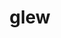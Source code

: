 ---
title: "glew"
layout: cache
categories: [package, develop]
meta: {"compilers": ["gcc@=11.1.0", "gcc@=11.4.0", "gcc@=9.4.0", "msvc@=19.39.33523", "oneapi@=2024.2.1"], "num_specs": 94, "num_specs_by_stack": {"data-vis-sdk": 18, "e4s": 32, "e4s-neoverse_v1": 4, "e4s-oneapi": 16, "e4s-power": 2, "e4s-rocm-external": 9, "hep": 9, "root": 94, "windows-vis": 2}, "oss": ["ubuntu20.04", "ubuntu22.04", "windows10.0.20348"], "platforms": ["linux", "windows"], "stacks": ["data-vis-sdk", "e4s", "e4s-neoverse_v1", "e4s-oneapi", "e4s-power", "e4s-rocm-external", "hep", "root", "windows-vis"], "targets": ["neoverse_v1", "ppc64le", "x86_64", "x86_64_v3"], "versions": ["2.2.0"]}
spec_details: [{"compiler": "gcc@=11.4.0", "hash": "2xrkwtwgfw3zaryaazn6j5edgy36ditg", "os": "ubuntu22.04", "platform": "linux", "size": "-", "stacks": ["e4s", "root"], "target": "x86_64_v3", "variants": ["build_system=cmake", "build_type=Release", "generator=make", "~ipo", "patches=7992e52"], "versions": ["2.2.0"]}, {"compiler": "oneapi@=2024.2.1", "hash": "3rdsemnpdtvwkwq6s7cyelwva5g2cngu", "os": "ubuntu22.04", "platform": "linux", "size": "-", "stacks": ["e4s-oneapi", "root"], "target": "x86_64_v3", "variants": ["build_system=cmake", "build_type=Release", "generator=make", "~ipo", "patches=7992e52"], "versions": ["2.2.0"]}, {"compiler": "gcc@=11.1.0", "hash": "43b63mqk5ed24f7ddv2czhtmbkwyjjqn", "os": "ubuntu20.04", "platform": "linux", "size": "-", "stacks": ["data-vis-sdk", "root"], "target": "x86_64_v3", "variants": ["build_system=cmake", "build_type=Release", "generator=make", "~ipo", "patches=7992e52"], "versions": ["2.2.0"]}, {"compiler": "gcc@=11.4.0", "hash": "4a4x5phdnr73zpnrea53o5n422thenjy", "os": "ubuntu22.04", "platform": "linux", "size": "-", "stacks": ["e4s", "root"], "target": "x86_64_v3", "variants": ["build_system=cmake", "build_type=Release", "generator=make", "~ipo", "patches=7992e52"], "versions": ["2.2.0"]}, {"compiler": "gcc@=11.4.0", "hash": "4bg2gtzqeddiykpui6fle3w3pam4tv5l", "os": "ubuntu22.04", "platform": "linux", "size": "-", "stacks": ["e4s-rocm-external", "root"], "target": "x86_64_v3", "variants": ["build_system=cmake", "build_type=Release", "generator=make", "~ipo", "patches=7992e52"], "versions": ["2.2.0"]}, {"compiler": "gcc@=11.4.0", "hash": "4nlwcbzhrl7kwfqv45mrgt4gg4pzesap", "os": "ubuntu22.04", "platform": "linux", "size": "-", "stacks": ["hep", "root"], "target": "x86_64_v3", "variants": ["build_system=cmake", "build_type=Release", "generator=make", "~ipo", "patches=7992e52"], "versions": ["2.2.0"]}, {"compiler": "oneapi@=2024.2.1", "hash": "4q4fjnqeea5rttbljn2g546lacmp7nry", "os": "ubuntu22.04", "platform": "linux", "size": "-", "stacks": ["root"], "target": "x86_64_v3", "variants": ["build_system=cmake", "build_type=Release", "generator=make", "~ipo", "patches=7992e52"], "versions": ["2.2.0"]}, {"compiler": "gcc@=11.4.0", "hash": "4zr6rhp46j6bmbezao6ah6rafqogiaxn", "os": "ubuntu22.04", "platform": "linux", "size": "-", "stacks": ["hep", "root"], "target": "x86_64_v3", "variants": ["build_system=cmake", "build_type=Release", "generator=make", "~ipo", "patches=7992e52"], "versions": ["2.2.0"]}, {"compiler": "gcc@=11.4.0", "hash": "55ykd2nj7qu5c7e45ym27ncibszbimp7", "os": "ubuntu22.04", "platform": "linux", "size": "-", "stacks": ["e4s-rocm-external", "root"], "target": "x86_64_v3", "variants": ["build_system=cmake", "build_type=Release", "generator=make", "~ipo", "patches=7992e52"], "versions": ["2.2.0"]}, {"compiler": "gcc@=11.1.0", "hash": "63xblhewph2e7qgthwqqk7vftyswbkmd", "os": "ubuntu20.04", "platform": "linux", "size": "-", "stacks": ["data-vis-sdk", "root"], "target": "x86_64_v3", "variants": ["build_system=cmake", "build_type=Release", "generator=make", "~ipo", "patches=7992e52"], "versions": ["2.2.0"]}, {"compiler": "oneapi@=2024.2.1", "hash": "65keo5sit3ytnkp7r57rvrampgvaxv5c", "os": "ubuntu22.04", "platform": "linux", "size": "-", "stacks": ["e4s-oneapi", "root"], "target": "x86_64_v3", "variants": ["build_system=cmake", "build_type=Release", "generator=make", "~ipo", "patches=7992e52"], "versions": ["2.2.0"]}, {"compiler": "gcc@=11.4.0", "hash": "6ybjp42ky63shbaihjtpgqqj6n76l5xb", "os": "ubuntu22.04", "platform": "linux", "size": "-", "stacks": ["e4s", "root"], "target": "x86_64_v3", "variants": ["build_system=cmake", "build_type=Release", "generator=make", "~ipo", "patches=7992e52"], "versions": ["2.2.0"]}, {"compiler": "gcc@=11.1.0", "hash": "7fmw6edofsgq3ybik7yoa5sckw4udwoe", "os": "ubuntu20.04", "platform": "linux", "size": "-", "stacks": ["data-vis-sdk", "root"], "target": "x86_64_v3", "variants": ["build_system=cmake", "build_type=Release", "generator=make", "~ipo", "patches=7992e52"], "versions": ["2.2.0"]}, {"compiler": "oneapi@=2024.2.1", "hash": "a7odjm4myfkup2h572gw23nn76rsj5z5", "os": "ubuntu22.04", "platform": "linux", "size": "-", "stacks": ["e4s-oneapi", "root"], "target": "x86_64_v3", "variants": ["build_system=cmake", "build_type=Release", "generator=make", "~ipo", "patches=7992e52"], "versions": ["2.2.0"]}, {"compiler": "msvc@=19.39.33523", "hash": "afvpmfhkpivlqo33xj5l2og624vofscu", "os": "windows10.0.20348", "platform": "windows", "size": "-", "stacks": ["root", "windows-vis"], "target": "x86_64", "variants": ["build_system=cmake", "build_type=Release", "generator=ninja", "~ipo", "patches=7992e52"], "versions": ["2.2.0"]}, {"compiler": "gcc@=11.1.0", "hash": "aqzyl5pmfqgq6i477zxaehfowfard6oz", "os": "ubuntu20.04", "platform": "linux", "size": "-", "stacks": ["data-vis-sdk", "root"], "target": "x86_64_v3", "variants": ["build_system=cmake", "build_type=Release", "generator=make", "~ipo", "patches=7992e52"], "versions": ["2.2.0"]}, {"compiler": "gcc@=11.4.0", "hash": "ay7mxu7kvztzxbblhmbuuzen2e7tonyi", "os": "ubuntu22.04", "platform": "linux", "size": "-", "stacks": ["e4s-neoverse_v1", "root"], "target": "neoverse_v1", "variants": ["build_system=cmake", "build_type=Release", "generator=make", "~ipo", "patches=7992e52"], "versions": ["2.2.0"]}, {"compiler": "gcc@=11.4.0", "hash": "azfsn7sxlmahvoio2ezmfxgaw3ubdklq", "os": "ubuntu22.04", "platform": "linux", "size": "-", "stacks": ["e4s", "root"], "target": "x86_64_v3", "variants": ["build_system=cmake", "build_type=Release", "generator=make", "~ipo", "patches=7992e52"], "versions": ["2.2.0"]}, {"compiler": "oneapi@=2024.2.1", "hash": "b3gtiisnhh2w6ofsbadhodzq6m3ygqw5", "os": "ubuntu22.04", "platform": "linux", "size": "-", "stacks": ["e4s-oneapi", "root"], "target": "x86_64_v3", "variants": ["build_system=cmake", "build_type=Release", "generator=make", "~ipo", "patches=7992e52"], "versions": ["2.2.0"]}, {"compiler": "oneapi@=2024.2.1", "hash": "bkisw6xdt5s3w7bfgtm3fhkiuihjhp4a", "os": "ubuntu22.04", "platform": "linux", "size": "-", "stacks": ["e4s-oneapi", "root"], "target": "x86_64_v3", "variants": ["build_system=cmake", "build_type=Release", "generator=make", "~ipo", "patches=7992e52"], "versions": ["2.2.0"]}, {"compiler": "gcc@=11.4.0", "hash": "bu3c2ei5gzd2ctdh53h3ouhxnzt33aax", "os": "ubuntu22.04", "platform": "linux", "size": "-", "stacks": ["hep", "root"], "target": "x86_64_v3", "variants": ["build_system=cmake", "build_type=Release", "generator=make", "~ipo", "patches=7992e52"], "versions": ["2.2.0"]}, {"compiler": "gcc@=11.1.0", "hash": "c3e4acojz2pobzatwii4uyq6qoelj3oi", "os": "ubuntu20.04", "platform": "linux", "size": "-", "stacks": ["data-vis-sdk", "root"], "target": "x86_64_v3", "variants": ["build_system=cmake", "build_type=Release", "generator=make", "~ipo", "patches=7992e52"], "versions": ["2.2.0"]}, {"compiler": "gcc@=11.4.0", "hash": "cgzofp4wxiwdujdpo7hhdsticjmbotzt", "os": "ubuntu22.04", "platform": "linux", "size": "-", "stacks": ["e4s", "root"], "target": "x86_64_v3", "variants": ["build_system=cmake", "build_type=Release", "generator=make", "~ipo", "patches=7992e52"], "versions": ["2.2.0"]}, {"compiler": "gcc@=11.1.0", "hash": "czigmklyaal45ouaeaabhh6lw2w4b5az", "os": "ubuntu20.04", "platform": "linux", "size": "-", "stacks": ["data-vis-sdk", "root"], "target": "x86_64_v3", "variants": ["build_system=cmake", "build_type=Release", "generator=make", "~ipo", "patches=7992e52"], "versions": ["2.2.0"]}, {"compiler": "gcc@=11.4.0", "hash": "dalepsudfophmfmz5s3q4bielo6zo6zo", "os": "ubuntu22.04", "platform": "linux", "size": "-", "stacks": ["hep", "root"], "target": "x86_64_v3", "variants": ["build_system=cmake", "build_type=Release", "generator=make", "~ipo", "patches=7992e52"], "versions": ["2.2.0"]}, {"compiler": "gcc@=11.4.0", "hash": "dcyguagepmk4mouuxuvzmwpptwofe5qc", "os": "ubuntu22.04", "platform": "linux", "size": "-", "stacks": ["e4s-neoverse_v1", "root"], "target": "neoverse_v1", "variants": ["build_system=cmake", "build_type=Release", "generator=make", "~ipo", "patches=7992e52"], "versions": ["2.2.0"]}, {"compiler": "gcc@=11.4.0", "hash": "eek4h67eyh6zed7fe7foow4xluvh7w55", "os": "ubuntu22.04", "platform": "linux", "size": "-", "stacks": ["e4s-rocm-external", "root"], "target": "x86_64_v3", "variants": ["build_system=cmake", "build_type=Release", "generator=make", "~ipo", "patches=7992e52"], "versions": ["2.2.0"]}, {"compiler": "oneapi@=2024.2.1", "hash": "eo7gejklsukv2twsgpfruyticxmfllpt", "os": "ubuntu22.04", "platform": "linux", "size": "-", "stacks": ["e4s-oneapi", "root"], "target": "x86_64_v3", "variants": ["build_system=cmake", "build_type=Release", "generator=make", "~ipo", "patches=7992e52"], "versions": ["2.2.0"]}, {"compiler": "oneapi@=2024.2.1", "hash": "fdatjsowpidw65kwn3ug32jycbo3xd6k", "os": "ubuntu22.04", "platform": "linux", "size": "-", "stacks": ["e4s-oneapi", "root"], "target": "x86_64_v3", "variants": ["build_system=cmake", "build_type=Release", "generator=make", "~ipo", "patches=7992e52"], "versions": ["2.2.0"]}, {"compiler": "oneapi@=2024.2.1", "hash": "fmvrtkkw2barizv34vwae6jcqzr23hvt", "os": "ubuntu22.04", "platform": "linux", "size": "-", "stacks": ["e4s-oneapi", "root"], "target": "x86_64_v3", "variants": ["build_system=cmake", "build_type=Release", "generator=make", "~ipo", "patches=7992e52"], "versions": ["2.2.0"]}, {"compiler": "gcc@=11.4.0", "hash": "gi3ynhvxdgyk7g5ha7ugsaslrwnldvr6", "os": "ubuntu22.04", "platform": "linux", "size": "-", "stacks": ["e4s", "root"], "target": "x86_64_v3", "variants": ["build_system=cmake", "build_type=Release", "generator=make", "~ipo", "patches=7992e52"], "versions": ["2.2.0"]}, {"compiler": "gcc@=11.4.0", "hash": "gokvew2lch3vy4jdeozvpovts26uw5t2", "os": "ubuntu22.04", "platform": "linux", "size": "-", "stacks": ["e4s", "root"], "target": "x86_64_v3", "variants": ["build_system=cmake", "build_type=Release", "generator=make", "~ipo", "patches=7992e52"], "versions": ["2.2.0"]}, {"compiler": "gcc@=11.4.0", "hash": "h6vgjq5fjy2szmc2jcrzpfdkd6ucpwal", "os": "ubuntu22.04", "platform": "linux", "size": "-", "stacks": ["e4s", "root"], "target": "x86_64_v3", "variants": ["build_system=cmake", "build_type=Release", "generator=make", "~ipo", "patches=7992e52"], "versions": ["2.2.0"]}, {"compiler": "gcc@=11.1.0", "hash": "hqd5xjby47tbryouuznntgk7346nft55", "os": "ubuntu20.04", "platform": "linux", "size": "-", "stacks": ["data-vis-sdk", "root"], "target": "x86_64_v3", "variants": ["build_system=cmake", "build_type=Release", "generator=make", "~ipo", "patches=7992e52"], "versions": ["2.2.0"]}, {"compiler": "gcc@=11.4.0", "hash": "i6472qowiics4426sns2umymimbodcq4", "os": "ubuntu22.04", "platform": "linux", "size": "-", "stacks": ["e4s", "root"], "target": "x86_64_v3", "variants": ["build_system=cmake", "build_type=Release", "generator=make", "~ipo", "patches=7992e52"], "versions": ["2.2.0"]}, {"compiler": "gcc@=11.4.0", "hash": "imnzntr7afd7zidjrlvjkujqskeb2v6b", "os": "ubuntu22.04", "platform": "linux", "size": "-", "stacks": ["e4s-rocm-external", "root"], "target": "x86_64_v3", "variants": ["build_system=cmake", "build_type=Release", "generator=make", "~ipo", "patches=7992e52"], "versions": ["2.2.0"]}, {"compiler": "gcc@=11.4.0", "hash": "itfpsrpexfrpzqwxtm57dltjf5w76fig", "os": "ubuntu22.04", "platform": "linux", "size": "-", "stacks": ["e4s-rocm-external", "root"], "target": "x86_64_v3", "variants": ["build_system=cmake", "build_type=Release", "generator=make", "~ipo", "patches=7992e52"], "versions": ["2.2.0"]}, {"compiler": "oneapi@=2024.2.1", "hash": "itpbsas3elb7ggtrcotjkvxbkqumc5lj", "os": "ubuntu22.04", "platform": "linux", "size": "-", "stacks": ["e4s-oneapi", "root"], "target": "x86_64_v3", "variants": ["build_system=cmake", "build_type=Release", "generator=make", "~ipo", "patches=7992e52"], "versions": ["2.2.0"]}, {"compiler": "oneapi@=2024.2.1", "hash": "ixco5iujxuwzjqclcndalkt6pd2rvvl2", "os": "ubuntu22.04", "platform": "linux", "size": "-", "stacks": ["e4s-oneapi", "root"], "target": "x86_64_v3", "variants": ["build_system=cmake", "build_type=Release", "generator=make", "~ipo", "patches=7992e52"], "versions": ["2.2.0"]}, {"compiler": "gcc@=11.1.0", "hash": "ixcpgk7meplawpi3e22wm2hqs2yarjgn", "os": "ubuntu20.04", "platform": "linux", "size": "-", "stacks": ["data-vis-sdk", "root"], "target": "x86_64_v3", "variants": ["build_system=cmake", "build_type=Release", "generator=make", "~ipo", "patches=7992e52"], "versions": ["2.2.0"]}, {"compiler": "gcc@=11.4.0", "hash": "j5t4ootpgm5cojrjw3564wia5m2wadsr", "os": "ubuntu22.04", "platform": "linux", "size": "-", "stacks": ["e4s-rocm-external", "root"], "target": "x86_64_v3", "variants": ["build_system=cmake", "build_type=Release", "generator=make", "~ipo", "patches=7992e52"], "versions": ["2.2.0"]}, {"compiler": "oneapi@=2024.2.1", "hash": "joigcmrytpy7zhmivz4najofrmvren3c", "os": "ubuntu22.04", "platform": "linux", "size": "-", "stacks": ["root"], "target": "x86_64_v3", "variants": ["build_system=cmake", "build_type=Release", "generator=make", "~ipo", "patches=7992e52"], "versions": ["2.2.0"]}, {"compiler": "gcc@=11.4.0", "hash": "knuyy6cvuelwkdqtszkhldgrhdksfqxe", "os": "ubuntu22.04", "platform": "linux", "size": "-", "stacks": ["e4s", "root"], "target": "x86_64_v3", "variants": ["build_system=cmake", "build_type=Release", "generator=make", "~ipo", "patches=7992e52"], "versions": ["2.2.0"]}, {"compiler": "gcc@=11.1.0", "hash": "lawbsrhiydqbcylvpdklxnxissafq4h5", "os": "ubuntu20.04", "platform": "linux", "size": "-", "stacks": ["data-vis-sdk", "root"], "target": "x86_64_v3", "variants": ["build_system=cmake", "build_type=Release", "generator=make", "~ipo", "patches=7992e52"], "versions": ["2.2.0"]}, {"compiler": "gcc@=11.4.0", "hash": "lepvh4hfamxj6k4kogpfo6u65ewmmofr", "os": "ubuntu22.04", "platform": "linux", "size": "-", "stacks": ["hep", "root"], "target": "x86_64_v3", "variants": ["build_system=cmake", "build_type=Release", "generator=make", "~ipo", "patches=7992e52"], "versions": ["2.2.0"]}, {"compiler": "gcc@=11.4.0", "hash": "maxudcdh6xbtyxatarz6xvo6rh2v33zm", "os": "ubuntu22.04", "platform": "linux", "size": "-", "stacks": ["e4s", "root"], "target": "x86_64_v3", "variants": ["build_system=cmake", "build_type=Release", "generator=make", "~ipo", "patches=7992e52"], "versions": ["2.2.0"]}, {"compiler": "oneapi@=2024.2.1", "hash": "mdry7oknla4ezuq5mgssiga4y7oiku4c", "os": "ubuntu22.04", "platform": "linux", "size": "-", "stacks": ["e4s-oneapi", "root"], "target": "x86_64_v3", "variants": ["build_system=cmake", "build_type=Release", "generator=make", "~ipo", "patches=7992e52"], "versions": ["2.2.0"]}, {"compiler": "gcc@=11.4.0", "hash": "mmmgloqlu47ln76aa7wgelgcfetsb4gx", "os": "ubuntu22.04", "platform": "linux", "size": "-", "stacks": ["hep", "root"], "target": "x86_64_v3", "variants": ["build_system=cmake", "build_type=Release", "generator=make", "~ipo", "patches=7992e52"], "versions": ["2.2.0"]}, {"compiler": "gcc@=11.4.0", "hash": "n5iqmx5ves6g3d3t3f44kwjmwnceldpj", "os": "ubuntu22.04", "platform": "linux", "size": "-", "stacks": ["e4s-rocm-external", "root"], "target": "x86_64_v3", "variants": ["build_system=cmake", "build_type=Release", "generator=make", "~ipo", "patches=7992e52"], "versions": ["2.2.0"]}, {"compiler": "gcc@=11.4.0", "hash": "nf5gczeoccap2bps5dkq6njbgpqc62q6", "os": "ubuntu22.04", "platform": "linux", "size": "-", "stacks": ["e4s", "root"], "target": "x86_64_v3", "variants": ["build_system=cmake", "build_type=Release", "generator=make", "~ipo", "patches=7992e52"], "versions": ["2.2.0"]}, {"compiler": "gcc@=11.1.0", "hash": "nwu7wkyrvxklzluwkyo3f3b5t445iguv", "os": "ubuntu20.04", "platform": "linux", "size": "-", "stacks": ["data-vis-sdk", "root"], "target": "x86_64_v3", "variants": ["build_system=cmake", "build_type=Release", "generator=make", "~ipo", "patches=7992e52"], "versions": ["2.2.0"]}, {"compiler": "gcc@=11.4.0", "hash": "nyecvz3tiaw5vfuhlisqgsvmlm5hkxta", "os": "ubuntu22.04", "platform": "linux", "size": "-", "stacks": ["e4s", "root"], "target": "x86_64_v3", "variants": ["build_system=cmake", "build_type=Release", "generator=make", "~ipo", "patches=7992e52"], "versions": ["2.2.0"]}, {"compiler": "gcc@=11.4.0", "hash": "oeigqub73qmbbml6srkdma3ymn4xqsff", "os": "ubuntu22.04", "platform": "linux", "size": "-", "stacks": ["e4s", "root"], "target": "x86_64_v3", "variants": ["build_system=cmake", "build_type=Release", "generator=make", "~ipo", "patches=7992e52"], "versions": ["2.2.0"]}, {"compiler": "gcc@=11.4.0", "hash": "okide3cwufwfzzgj7i5xvhejncp6zfom", "os": "ubuntu22.04", "platform": "linux", "size": "-", "stacks": ["e4s", "root"], "target": "x86_64_v3", "variants": ["build_system=cmake", "build_type=Release", "generator=make", "~ipo", "patches=7992e52"], "versions": ["2.2.0"]}, {"compiler": "gcc@=9.4.0", "hash": "pekv5myer7lrdb6zdn2sc5ltz52yxwqo", "os": "ubuntu20.04", "platform": "linux", "size": "-", "stacks": ["e4s-power", "root"], "target": "ppc64le", "variants": ["build_system=cmake", "build_type=Release", "generator=make", "~ipo", "patches=7992e52"], "versions": ["2.2.0"]}, {"compiler": "oneapi@=2024.2.1", "hash": "pgymzlqm46waqciryt3f7ogolcjrzksi", "os": "ubuntu22.04", "platform": "linux", "size": "-", "stacks": ["e4s-oneapi", "root"], "target": "x86_64_v3", "variants": ["build_system=cmake", "build_type=Release", "generator=make", "~ipo", "patches=7992e52"], "versions": ["2.2.0"]}, {"compiler": "gcc@=11.4.0", "hash": "pigdr64t3denetzddocznjznvj3fhhla", "os": "ubuntu22.04", "platform": "linux", "size": "-", "stacks": ["e4s-rocm-external", "root"], "target": "x86_64_v3", "variants": ["build_system=cmake", "build_type=Release", "generator=make", "~ipo", "patches=7992e52"], "versions": ["2.2.0"]}, {"compiler": "gcc@=11.1.0", "hash": "puyewk2eka7xstil4q22mc6ow2xxk2b6", "os": "ubuntu20.04", "platform": "linux", "size": "-", "stacks": ["data-vis-sdk", "root"], "target": "x86_64_v3", "variants": ["build_system=cmake", "build_type=Release", "generator=make", "~ipo", "patches=7992e52"], "versions": ["2.2.0"]}, {"compiler": "gcc@=11.1.0", "hash": "pzgxvvl5ekvin4zpdpegrtfwgzwkd4jx", "os": "ubuntu20.04", "platform": "linux", "size": "-", "stacks": ["data-vis-sdk", "root"], "target": "x86_64_v3", "variants": ["build_system=cmake", "build_type=Release", "generator=make", "~ipo", "patches=7992e52"], "versions": ["2.2.0"]}, {"compiler": "gcc@=11.4.0", "hash": "qfbckf7h5w72jcacunxduptqaxjquq4n", "os": "ubuntu22.04", "platform": "linux", "size": "-", "stacks": ["e4s-neoverse_v1", "root"], "target": "neoverse_v1", "variants": ["build_system=cmake", "build_type=Release", "generator=make", "~ipo", "patches=7992e52"], "versions": ["2.2.0"]}, {"compiler": "gcc@=11.4.0", "hash": "qpjtmh7lkpusebfuozsfhwowlt47rta6", "os": "ubuntu22.04", "platform": "linux", "size": "-", "stacks": ["e4s", "root"], "target": "x86_64_v3", "variants": ["build_system=cmake", "build_type=Release", "generator=make", "~ipo", "patches=7992e52"], "versions": ["2.2.0"]}, {"compiler": "gcc@=11.4.0", "hash": "qvyqlbwhmcqtfkkalhcocw3kq5g4ov7y", "os": "ubuntu22.04", "platform": "linux", "size": "-", "stacks": ["hep", "root"], "target": "x86_64_v3", "variants": ["build_system=cmake", "build_type=Release", "generator=make", "~ipo", "patches=7992e52"], "versions": ["2.2.0"]}, {"compiler": "gcc@=11.4.0", "hash": "qwx2ajil6mpw24jqhxaxsbbqv66mv3lz", "os": "ubuntu22.04", "platform": "linux", "size": "-", "stacks": ["e4s", "root"], "target": "x86_64_v3", "variants": ["build_system=cmake", "build_type=Release", "generator=make", "~ipo", "patches=7992e52"], "versions": ["2.2.0"]}, {"compiler": "gcc@=11.4.0", "hash": "r3dzs3p5s4woamtjw2fykinfr5njytun", "os": "ubuntu22.04", "platform": "linux", "size": "-", "stacks": ["e4s", "root"], "target": "x86_64_v3", "variants": ["build_system=cmake", "build_type=Release", "generator=make", "~ipo", "patches=7992e52"], "versions": ["2.2.0"]}, {"compiler": "gcc@=9.4.0", "hash": "rjau5nnhtm7mb6bmmlmmtf5e5ej4ldtq", "os": "ubuntu20.04", "platform": "linux", "size": "-", "stacks": ["e4s-power", "root"], "target": "ppc64le", "variants": ["build_system=cmake", "build_type=Release", "generator=make", "~ipo", "patches=7992e52"], "versions": ["2.2.0"]}, {"compiler": "gcc@=11.4.0", "hash": "rp3sjnkcr7kkdprwmdzmkv4wec4c2mos", "os": "ubuntu22.04", "platform": "linux", "size": "-", "stacks": ["e4s", "root"], "target": "x86_64_v3", "variants": ["build_system=cmake", "build_type=Release", "generator=make", "~ipo", "patches=7992e52"], "versions": ["2.2.0"]}, {"compiler": "oneapi@=2024.2.1", "hash": "rz7npefwahmfas35hfuzvshmpgo3gnyr", "os": "ubuntu22.04", "platform": "linux", "size": "-", "stacks": ["e4s-oneapi", "root"], "target": "x86_64_v3", "variants": ["build_system=cmake", "build_type=Release", "generator=make", "~ipo", "patches=7992e52"], "versions": ["2.2.0"]}, {"compiler": "gcc@=11.4.0", "hash": "sgkpsgfgxporzaxtrhgnuwdj43r3kduc", "os": "ubuntu22.04", "platform": "linux", "size": "-", "stacks": ["e4s-neoverse_v1", "root"], "target": "neoverse_v1", "variants": ["build_system=cmake", "build_type=Release", "generator=make", "~ipo", "patches=7992e52"], "versions": ["2.2.0"]}, {"compiler": "gcc@=11.4.0", "hash": "sjkt5wlirblwvktlf4htmdd2khf6bpgf", "os": "ubuntu22.04", "platform": "linux", "size": "-", "stacks": ["e4s", "root"], "target": "x86_64_v3", "variants": ["build_system=cmake", "build_type=Release", "generator=make", "~ipo", "patches=7992e52"], "versions": ["2.2.0"]}, {"compiler": "gcc@=11.4.0", "hash": "tkwj6vrh5p7srrlcykacopa47yqmwd4b", "os": "ubuntu22.04", "platform": "linux", "size": "-", "stacks": ["e4s", "root"], "target": "x86_64_v3", "variants": ["build_system=cmake", "build_type=Release", "generator=make", "~ipo", "patches=7992e52"], "versions": ["2.2.0"]}, {"compiler": "gcc@=11.4.0", "hash": "tra4psnjkzysz2pbg3qldmaza5o3pxvs", "os": "ubuntu22.04", "platform": "linux", "size": "-", "stacks": ["e4s", "root"], "target": "x86_64_v3", "variants": ["build_system=cmake", "build_type=Release", "generator=make", "~ipo", "patches=7992e52"], "versions": ["2.2.0"]}, {"compiler": "gcc@=11.4.0", "hash": "ts54tm4czzn34lex7eq5dygxwkf2m6a3", "os": "ubuntu22.04", "platform": "linux", "size": "-", "stacks": ["e4s", "root"], "target": "x86_64_v3", "variants": ["build_system=cmake", "build_type=Release", "generator=make", "~ipo", "patches=7992e52"], "versions": ["2.2.0"]}, {"compiler": "oneapi@=2024.2.1", "hash": "ultp4nteuvdzmv2vifu32t32bogzv7mt", "os": "ubuntu22.04", "platform": "linux", "size": "-", "stacks": ["e4s-oneapi", "root"], "target": "x86_64_v3", "variants": ["build_system=cmake", "build_type=Release", "generator=make", "~ipo", "patches=7992e52"], "versions": ["2.2.0"]}, {"compiler": "gcc@=11.1.0", "hash": "ut2fjh4lufhd76j4umdtzvtal7vr45sc", "os": "ubuntu20.04", "platform": "linux", "size": "-", "stacks": ["data-vis-sdk", "root"], "target": "x86_64_v3", "variants": ["build_system=cmake", "build_type=Release", "generator=make", "~ipo", "patches=7992e52"], "versions": ["2.2.0"]}, {"compiler": "gcc@=11.4.0", "hash": "v7i5io54eerpr7okkijl2z5lizoce27y", "os": "ubuntu22.04", "platform": "linux", "size": "-", "stacks": ["e4s", "root"], "target": "x86_64_v3", "variants": ["build_system=cmake", "build_type=Release", "generator=make", "~ipo", "patches=7992e52"], "versions": ["2.2.0"]}, {"compiler": "gcc@=11.4.0", "hash": "vip5etxh36crym7f7e3zqx4eov65bl25", "os": "ubuntu22.04", "platform": "linux", "size": "-", "stacks": ["e4s", "root"], "target": "x86_64_v3", "variants": ["build_system=cmake", "build_type=Release", "generator=make", "~ipo", "patches=7992e52"], "versions": ["2.2.0"]}, {"compiler": "gcc@=11.4.0", "hash": "vtaq2ol4p6s3lzpvub5ppdfmuvlsccsk", "os": "ubuntu22.04", "platform": "linux", "size": "-", "stacks": ["e4s", "root"], "target": "x86_64_v3", "variants": ["build_system=cmake", "build_type=Release", "generator=make", "~ipo", "patches=7992e52"], "versions": ["2.2.0"]}, {"compiler": "gcc@=11.1.0", "hash": "w4gui5ijwkrubpyqvywy4gshgprx5kdq", "os": "ubuntu20.04", "platform": "linux", "size": "-", "stacks": ["data-vis-sdk", "root"], "target": "x86_64_v3", "variants": ["build_system=cmake", "build_type=Release", "generator=make", "~ipo", "patches=7992e52"], "versions": ["2.2.0"]}, {"compiler": "gcc@=11.4.0", "hash": "waof7bis55d4gmgodenwav3lf6d73idh", "os": "ubuntu22.04", "platform": "linux", "size": "-", "stacks": ["e4s", "root"], "target": "x86_64_v3", "variants": ["build_system=cmake", "build_type=Release", "generator=make", "~ipo", "patches=7992e52"], "versions": ["2.2.0"]}, {"compiler": "gcc@=11.4.0", "hash": "whtrzehi2ffei2nfjte7dr6xyceig2vu", "os": "ubuntu22.04", "platform": "linux", "size": "-", "stacks": ["hep", "root"], "target": "x86_64_v3", "variants": ["build_system=cmake", "build_type=Release", "generator=make", "~ipo", "patches=7992e52"], "versions": ["2.2.0"]}, {"compiler": "gcc@=11.4.0", "hash": "wvqx2e7lt7njx5padvpytoo4aoeohp2r", "os": "ubuntu22.04", "platform": "linux", "size": "-", "stacks": ["hep", "root"], "target": "x86_64_v3", "variants": ["build_system=cmake", "build_type=Release", "generator=make", "~ipo", "patches=7992e52"], "versions": ["2.2.0"]}, {"compiler": "oneapi@=2024.2.1", "hash": "x26asffbfzzfswjrjogyd2jintrt7x2v", "os": "ubuntu22.04", "platform": "linux", "size": "-", "stacks": ["e4s-oneapi", "root"], "target": "x86_64_v3", "variants": ["build_system=cmake", "build_type=Release", "generator=make", "~ipo", "patches=7992e52"], "versions": ["2.2.0"]}, {"compiler": "oneapi@=2024.2.1", "hash": "xp3vyt2vwe7kpa45jbxhehjjmev6ldjb", "os": "ubuntu22.04", "platform": "linux", "size": "-", "stacks": ["e4s-oneapi", "root"], "target": "x86_64_v3", "variants": ["build_system=cmake", "build_type=Release", "generator=make", "~ipo", "patches=7992e52"], "versions": ["2.2.0"]}, {"compiler": "gcc@=11.1.0", "hash": "xpgrjnyzf6windz57dfey4vazppzogo5", "os": "ubuntu20.04", "platform": "linux", "size": "-", "stacks": ["data-vis-sdk", "root"], "target": "x86_64_v3", "variants": ["build_system=cmake", "build_type=Release", "generator=make", "~ipo", "patches=7992e52"], "versions": ["2.2.0"]}, {"compiler": "gcc@=11.4.0", "hash": "xqrcuor6vtuwftwn2ivghcghke35xisf", "os": "ubuntu22.04", "platform": "linux", "size": "-", "stacks": ["e4s", "root"], "target": "x86_64_v3", "variants": ["build_system=cmake", "build_type=Release", "generator=make", "~ipo", "patches=7992e52"], "versions": ["2.2.0"]}, {"compiler": "gcc@=11.4.0", "hash": "ycrf3gpm5ockzl7mtdr57gi4ogmura2j", "os": "ubuntu22.04", "platform": "linux", "size": "-", "stacks": ["e4s", "root"], "target": "x86_64_v3", "variants": ["build_system=cmake", "build_type=Release", "generator=make", "~ipo", "patches=7992e52"], "versions": ["2.2.0"]}, {"compiler": "gcc@=11.4.0", "hash": "yfohxqpvnakaw4vh6ecga2kg7qdd6bu4", "os": "ubuntu22.04", "platform": "linux", "size": "-", "stacks": ["e4s", "root"], "target": "x86_64_v3", "variants": ["build_system=cmake", "build_type=Release", "generator=make", "~ipo", "patches=7992e52"], "versions": ["2.2.0"]}, {"compiler": "gcc@=11.1.0", "hash": "yoyei7dzooy5bqf6rphnal3osynu6tqe", "os": "ubuntu20.04", "platform": "linux", "size": "-", "stacks": ["data-vis-sdk", "root"], "target": "x86_64_v3", "variants": ["build_system=cmake", "build_type=Release", "generator=make", "~ipo", "patches=7992e52"], "versions": ["2.2.0"]}, {"compiler": "gcc@=11.4.0", "hash": "ysxaeoa3dgmr2xxyt7tmmgzyop7nnrhz", "os": "ubuntu22.04", "platform": "linux", "size": "-", "stacks": ["e4s-rocm-external", "root"], "target": "x86_64_v3", "variants": ["build_system=cmake", "build_type=Release", "generator=make", "~ipo", "patches=7992e52"], "versions": ["2.2.0"]}, {"compiler": "msvc@=19.39.33523", "hash": "z7a4z7ae6ebq3hih262a7spzbmyn4sok", "os": "windows10.0.20348", "platform": "windows", "size": "-", "stacks": ["root", "windows-vis"], "target": "x86_64", "variants": ["build_system=cmake", "build_type=Release", "generator=ninja", "~ipo", "patches=a7f1dc1"], "versions": ["2.2.0"]}, {"compiler": "gcc@=11.1.0", "hash": "zhy7kvpca2l5ck54odet76kp7a7n367e", "os": "ubuntu20.04", "platform": "linux", "size": "-", "stacks": ["data-vis-sdk", "root"], "target": "x86_64_v3", "variants": ["build_system=cmake", "build_type=Release", "generator=make", "~ipo", "patches=7992e52"], "versions": ["2.2.0"]}, {"compiler": "gcc@=11.4.0", "hash": "zj6upuynbhh2n3islodncaw76ffd6zeo", "os": "ubuntu22.04", "platform": "linux", "size": "-", "stacks": ["e4s", "root"], "target": "x86_64_v3", "variants": ["build_system=cmake", "build_type=Release", "generator=make", "~ipo", "patches=7992e52"], "versions": ["2.2.0"]}, {"compiler": "gcc@=11.1.0", "hash": "zmjrcfofonaocnbzrridsoc4sxxesxpa", "os": "ubuntu20.04", "platform": "linux", "size": "-", "stacks": ["data-vis-sdk", "root"], "target": "x86_64_v3", "variants": ["build_system=cmake", "build_type=Release", "generator=make", "~ipo", "patches=7992e52"], "versions": ["2.2.0"]}, {"compiler": "gcc@=11.4.0", "hash": "zqu3rmy6lxa3pd5xb334j4zghom5qw2q", "os": "ubuntu22.04", "platform": "linux", "size": "-", "stacks": ["e4s", "root"], "target": "x86_64_v3", "variants": ["build_system=cmake", "build_type=Release", "generator=make", "~ipo", "patches=7992e52"], "versions": ["2.2.0"]}]
---